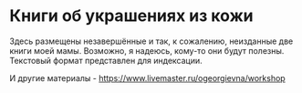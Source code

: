 # Книги об украшениях из кожи
Здесь размещены незавершённые и так, к сожалению, неизданные две книги моей мамы. Возможно, я надеюсь, кому-то они будут полезны. 
Текстовый формат представлен для индексации.

И другие материалы - https://www.livemaster.ru/ogeorgievna/workshop
